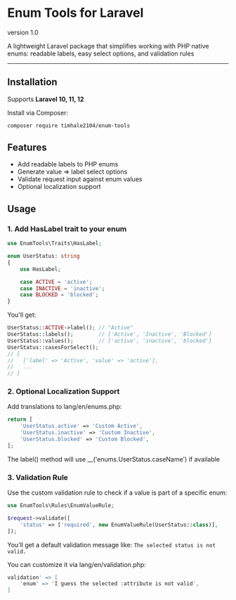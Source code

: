 # Enum Tools for Laravel
version 1.0

A lightweight Laravel package that simplifies working with PHP native enums: readable labels, easy select options, and validation rules

---

## Installation

Supports **Laravel 10, 11, 12**

Install via Composer:
```bash
composer require timhale2104/enum-tools
```

## Features
* Add readable labels to PHP enums
* Generate value => label select options
* Validate request input against enum values
* Optional localization support

## Usage

### 1. Add HasLabel trait to your enum

```php
use EnumTools\Traits\HasLabel;

enum UserStatus: string
{
    use HasLabel;

    case ACTIVE = 'active';
    case INACTIVE = 'inactive';
    case BLOCKED = 'blocked';
}
```
You'll get:
```php
UserStatus::ACTIVE->label(); // "Active"
UserStatus::labels();        // ['Active', 'Inactive', 'Blocked']
UserStatus::values();        // ['active', 'inactive', 'blocked']
UserStatus::casesForSelect();
// [
//   ['label' => 'Active', 'value' => 'active'],
//   ...
// ]
```

### 2. Optional Localization Support
Add translations to lang/en/enums.php:
```php
return [
    'UserStatus.active' => 'Custom Active',
    'UserStatus.inactive' => 'Custom Inactive',
    'UserStatus.blocked' => 'Custom Blocked',
];
```

The label() method will use __('enums.UserStatus.caseName') if available

### 3. Validation Rule
Use the custom validation rule to check if a value is part of a specific enum:
```php
use EnumTools\Rules\EnumValueRule;

$request->validate([
    'status' => ['required', new EnumValueRule(UserStatus::class)],
]);
```
You’ll get a default validation message like:
``The selected status is not valid.
``

You can customize it via lang/en/validation.php:
```php
validation' => [
    'enum' => 'I guess the selected :attribute is not valid',
]
```